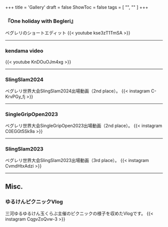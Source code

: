 +++
title = 'Gallery'
draft = false
ShowToc = false
tags = [ "", "" ]
+++

### 『One holiday with Begleri』
ベグレリのショートエディット
{{< youtube kse3zT1TmSA >}}

***

### kendama video
{{< youtube KnDOuOJm4xg >}}

***

### SlingSlam2024
ベグレリ世界大会SlingSlam2024出場動画（2nd place）。
{{< instagram C-KrvPGy_fj >}}

***

### SingleGripOpen2023
ベグレリ世界大会SingleGripOpen2023出場動画（2nd place）。
{{< instagram C0EGGt5Sk9a >}}

*** 

### SlingSlam2023
ベグレリ世界大会SlingSlam2023出場動画（3rd place）。
{{< instagram CvmdHtxAdzi >}}
***

## Misc.
### ゆるけんピクニックVlog
三河ゆるゆるけん玉くらぶ主催のピクニックの様子を収めたVlogです。
{{< instagram CqgvZoQvw-3 >}}